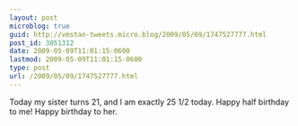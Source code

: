 ```yaml
---
layout: post
microblog: true
guid: http://vmstan-tweets.micro.blog/2009/05/09/1747527777.html
post_id: 3051312
date: 2009-05-09T11:01:15-0600
lastmod: 2009-05-09T11:01:15-0600
type: post
url: /2009/05/09/1747527777.html
---
```

Today my sister turns 21, and I am exactly 25 1/2 today. Happy half birthday to me! Happy birthday to her.
